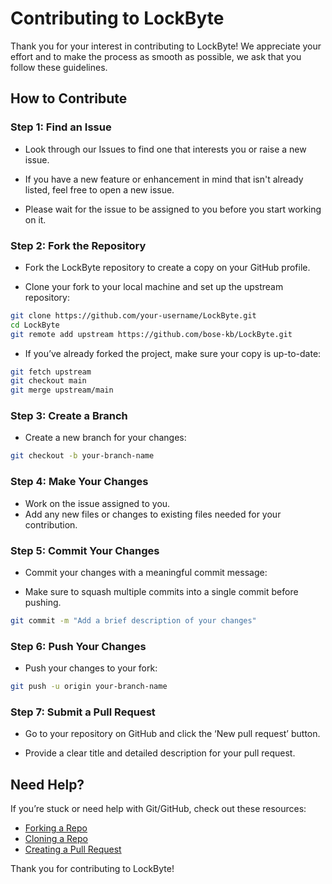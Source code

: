 # Contributing to LockByte

Thank you for your interest in contributing to LockByte! We appreciate your effort and to make the process as smooth as possible, we ask that you follow these guidelines.

## How to Contribute

### Step 1: Find an Issue

- Look through our Issues to find one that interests you or raise a new issue.

- If you have a new feature or enhancement in mind that isn't already listed, feel free to open a new issue.

- Please wait for the issue to be assigned to you before you start working on it.

### Step 2: Fork the Repository

- Fork the LockByte repository to create a copy on your GitHub profile.

- Clone your fork to your local machine and set up the upstream repository:

```bash
git clone https://github.com/your-username/LockByte.git
cd LockByte
git remote add upstream https://github.com/bose-kb/LockByte.git
```

- If you’ve already forked the project, make sure your copy is up-to-date:

```bash
git fetch upstream
git checkout main
git merge upstream/main
```

### Step 3: Create a Branch

- Create a new branch for your changes:

```bash
git checkout -b your-branch-name
```

### Step 4: Make Your Changes

- Work on the issue assigned to you.
- Add any new files or changes to existing files needed for your contribution.

### Step 5: Commit Your Changes

- Commit your changes with a meaningful commit message:

- Make sure to squash multiple commits into a single commit before pushing.

```bash
git commit -m "Add a brief description of your changes"
```

### Step 6: Push Your Changes

- Push your changes to your fork:

```bash
git push -u origin your-branch-name
```
### Step 7: Submit a Pull Request

- Go to your repository on GitHub and click the ‘New pull request’ button.

- Provide a clear title and detailed description for your pull request.

## Need Help?

If you’re stuck or need help with Git/GitHub, check out these resources:

- [Forking a Repo](https://help.github.com/en/github/getting-started-with-github/fork-a-repo)
- [Cloning a Repo](https://help.github.com/en/desktop/contributing-to-projects/creating-an-issue-or-pull-request)
- [Creating a Pull Request](https://opensource.com/article/19/7/create-pull-request-github)

Thank you for contributing to LockByte!